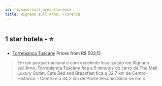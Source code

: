 ```yaml
---
id: rignano-sull-arno-florence
title: Rignano sull'Arno, Florence
---
```


<center><img src="https://i.travelapi.com/hotels/29000000/28070000/28064500/28064452/a13d9974_z.jpg" alt="" /></center>


##  1 star hotels - ⭐️

-    [Torrebianca Tuscany](https://www.hurb.com/br/aud/https://www.hurb.com/br/hotels/rignano-sull-arno/torrebianca-tuscany-HT-1XU7?cmp=18055) Prices from R$ 503,15
   > Em um parque nacional e com excelente localização em Rignano sull'Arno, Torrebianca Tuscany fica a 5 minutos de carro de The Mall Luxury Outlet.  Este Bed and Breakfast fica a 32,7 km de Centro Histórico - Centro e a 34,2 km de Ponte Vecchio.Sinta-se em c
